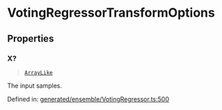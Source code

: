 # VotingRegressorTransformOptions

## Properties

### X?

> [`ArrayLike`](../types/ArrayLike.md)

The input samples.

Defined in:  [generated/ensemble/VotingRegressor.ts:500](https://github.com/transitive-bullshit/scikit-learn-ts/blob/92ab806/packages/sklearn/src/generated/ensemble/VotingRegressor.ts#L500)

